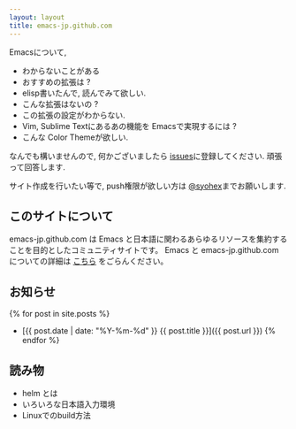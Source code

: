 ```yaml
---
layout: layout
title: emacs-jp.github.com
---
```

Emacsについて,

* わからないことがある
* おすすめの拡張は ?
* elisp書いたんで, 読んでみて欲しい.
* こんな拡張はないの ?
* この拡張の設定がわからない.
* Vim, Sublime Textにあるあの機能を Emacsで実現するには ?
* こんな Color Themeが欲しい.

なんでも構いませんので, 何かございましたら [issues](https://github.com/emacs-jp/emacs-jp.github.com/issues)に登録してください. 頑張って回答します.

サイト作成を行いたい等で, push権限が欲しい方は [@syohex](https://twitter.com/syohex/)までお願いします.

## このサイトについて
emacs-jp.github.com は Emacs と日本語に関わるあらゆるリソースを集約することを目的としたコミュニティサイトです。
Emacs と emacs-jp.github.com についての詳細は [こちら](./about.html) をごらんください。

## お知らせ

{% for post in site.posts %}
* [{{ post.date | date: "%Y-%m-%d" }} {{ post.title }}]({{ post.url }})
{% endfor %}

## 読み物

* helm とは
* いろいろな日本語入力環境
* Linuxでのbuild方法
